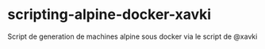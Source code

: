 # scripting-alpine-docker-xavki
Script de generation de machines alpine sous docker via le script de @xavki
